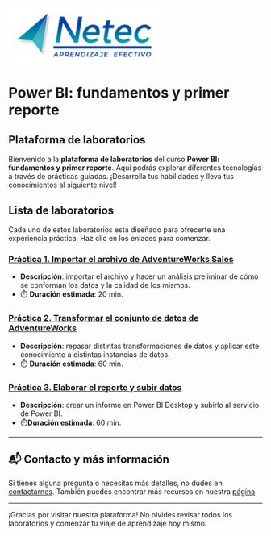 <img src="images/neteclogo.png" alt="logo" width="300"/>

# Power BI: fundamentos y primer reporte

## Plataforma de laboratorios

Bienvenido a la **plataforma de laboratorios** del curso **Power BI: fundamentos y primer reporte**. Aquí podrás explorar diferentes tecnologías a través de prácticas guiadas. ¡Desarrolla tus habilidades y lleva tus conocimientos al siguiente nivel!

## Lista de laboratorios

Cada uno de estos laboratorios está diseñado para ofrecerte una experiencia práctica. Haz clic en los enlaces para comenzar.

### [Práctica 1. Importar el archivo de AdventureWorks Sales](./Laboratorio1.md) 
   - **Descripción**: importar el archivo y hacer un análisis preliminar de cómo se conforman los datos y la calidad de los mismos.
   - ⏱️ **Duración estimada**: 20 min.

### [Práctica 2. Transformar el conjunto de datos de AdventureWorks](./Laboratorio2.md)
   - **Descripción**: repasar distintas transformaciones de datos y aplicar este conocimiento a distintas instancias de datos.
   - ⏱️ **Duración estimada**: 60 min.

### [Práctica 3. Elaborar el reporte y subir datos](./Laboratorio3.md)
   - **Descripción**: crear un informe en Power BI Desktop y subirlo al servicio de Power BI.
   - ⏱️**Duración estimada**: 60 min.

---

## 📬 **Contacto y más información**

Si tienes alguna pregunta o necesitas más detalles, no dudes en [contactarnos](mailto:soporte@netec.com). También puedes encontrar más recursos en nuestra [página](https://netec.com).

---

¡Gracias por visitar nuestra plataforma! No olvides revisar todos los laboratorios y comenzar tu viaje de aprendizaje hoy mismo.
